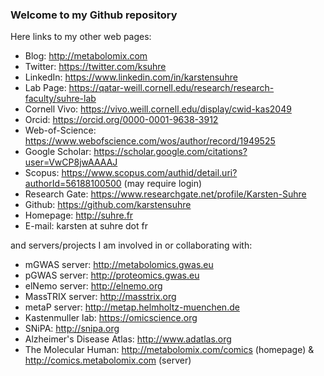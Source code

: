 ### Welcome to my Github repository
Here links to my other web pages:
* Blog: http://metabolomix.com
* Twitter: https://twitter.com/ksuhre
* LinkedIn: https://www.linkedin.com/in/karstensuhre
* Lab Page: https://qatar-weill.cornell.edu/research/research-faculty/suhre-lab
* Cornell Vivo: https://vivo.weill.cornell.edu/display/cwid-kas2049
* Orcid: https://orcid.org/0000-0001-9638-3912
* Web-of-Science: https://www.webofscience.com/wos/author/record/1949525
* Google Scholar: https://scholar.google.com/citations?user=VwCP8jwAAAAJ
* Scopus: https://www.scopus.com/authid/detail.uri?authorId=56188100500 (may require login)
* Research Gate: https://www.researchgate.net/profile/Karsten-Suhre
* Github: https://github.com/karstensuhre
* Homepage: http://suhre.fr
* E-mail: karsten at suhre dot fr

and servers/projects I am involved in or collaborating with:
* mGWAS server: http://metabolomics.gwas.eu
* pGWAS server: http://proteomics.gwas.eu
* elNemo server: http://elnemo.org
* MassTRIX server: http://masstrix.org
* metaP server: http://metap.helmholtz-muenchen.de
* Kastenmuller lab: https://omicscience.org
* SNiPA: http://snipa.org
* Alzheimer's Disease Atlas: http://www.adatlas.org
* The Molecular Human: http://metabolomix.com/comics (homepage) & http://comics.metabolomix.com (server)

<!--
Hi there 👋

**karstensuhre/karstensuhre** is a ✨ _special_ ✨ repository because its `README.md` (this file) appears on your GitHub profile.

Here are some ideas to get you started:
- 🔭 I’m currently working on ...
- 🌱 I’m currently learning ...
- 👯 I’m looking to collaborate on ...
- 🤔 I’m looking for help with ...
- 💬 Ask me about ...
- 📫 How to reach me: ...
- 😄 Pronouns: ...
- ⚡ Fun fact: ...
-->
